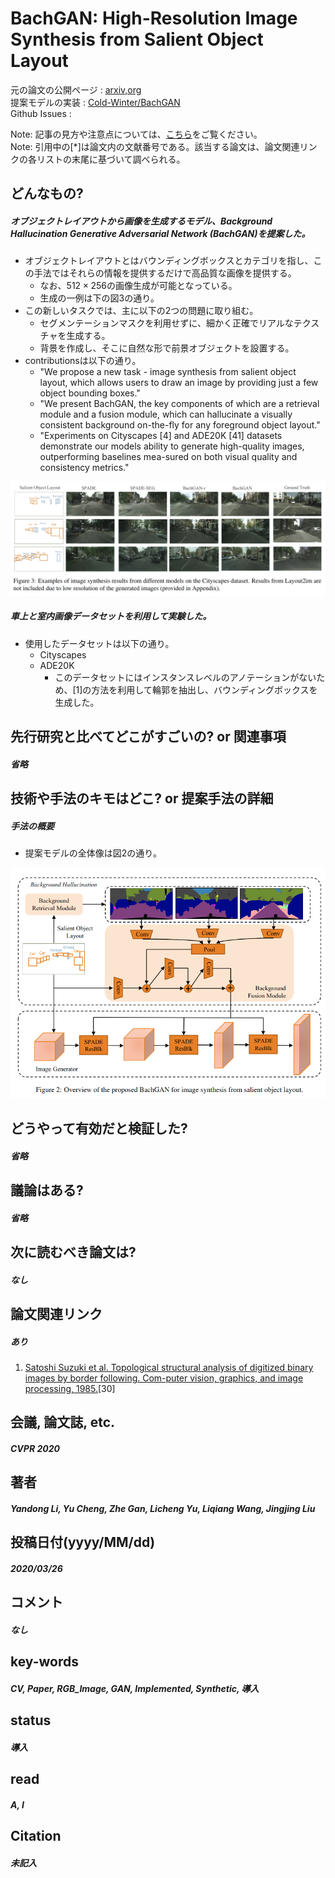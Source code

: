 # BachGAN: High-Resolution Image Synthesis from Salient Object Layout

元の論文の公開ページ : [arxiv,org](https://arxiv.org/abs/2003.11690)  
提案モデルの実装 : [Cold-Winter/BachGAN](https://github.com/Cold-Winter/BachGAN)  
Github Issues : []()  

Note: 記事の見方や注意点については、[こちら](/)をご覧ください。  
Note: 引用中の[*]は論文内の文献番号である。該当する論文は、論文関連リンクの各リストの末尾に基づいて調べられる。

## どんなもの?
##### オブジェクトレイアウトから画像を生成するモデル、Background Hallucination Generative Adversarial Network (BachGAN)を提案した。
- オブジェクトレイアウトとはバウンディングボックスとカテゴリを指し、この手法ではそれらの情報を提供するだけで高品質な画像を提供する。
  - なお、$512\times 256$の画像生成が可能となっている。
  - 生成の一例は下の図3の通り。
- この新しいタスクでは、主に以下の2つの問題に取り組む。
  - セグメンテーションマスクを利用せずに、細かく正確でリアルなテクスチャを生成する。
  - 背景を作成し、そこに自然な形で前景オブジェクトを設置する。
- contributionsは以下の通り。
  - "We propose a new task - image synthesis from salient object layout, which allows users to draw an image by providing just a few object bounding boxes."
  - "We present BachGAN, the key components of which are a retrieval module and a fusion module, which can hallucinate a visually consistent background on-the-fly for any foreground object layout."
  - "Experiments on Cityscapes [4] and ADE20K [41] datasets demonstrate our models ability to generate high-quality images, outperforming baselines mea-sured on both visual quality and consistency metrics."

![fig3](img/BHISfSOL/fig3.png)

##### 車上と室内画像データセットを利用して実験した。
- 使用したデータセットは以下の通り。
  - Cityscapes
  - ADE20K
    - このデータセットにはインスタンスレベルのアノテーションがないため、[1]の方法を利用して輪郭を抽出し、バウンディングボックスを生成した。

## 先行研究と比べてどこがすごいの? or 関連事項
##### 省略

## 技術や手法のキモはどこ? or 提案手法の詳細
##### 手法の概要
- 提案モデルの全体像は図2の通り。

![fig2](img/BHISfSOL/fig2.png)

## どうやって有効だと検証した?
##### 省略

## 議論はある?
##### 省略

## 次に読むべき論文は?
##### なし

## 論文関連リンク
##### あり
1. [Satoshi Suzuki et al. Topological structural analysis of digitized binary images by border following. Com-puter vision, graphics, and image processing, 1985.](https://www.sciencedirect.com/science/article/abs/pii/0734189X85900167?via%3Dihub)[30]

## 会議, 論文誌, etc.
##### CVPR 2020

## 著者
##### Yandong Li, Yu Cheng, Zhe Gan, Licheng Yu, Liqiang Wang, Jingjing Liu

## 投稿日付(yyyy/MM/dd)
##### 2020/03/26

## コメント
##### なし

## key-words
##### CV, Paper, RGB_Image, GAN, Implemented, Synthetic, 導入

## status
##### 導入

## read
##### A, I

## Citation
##### 未記入

